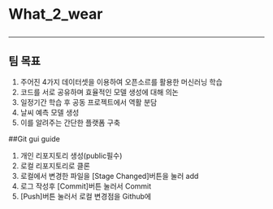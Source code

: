 # What_2_wear<hr>
## 팀 목표
1. 주어진 4가지 데이터셋을 이용하여 오픈소르를 활용한 머신러닝 학습
2. 코드를 서로 공유하며 효율적인 모델 생성에 대해 의논
3. 일정기간 학습 후 공동 프로젝트에서 역활 분담
4. 날씨 예측 모델 생성
5. 이를 알려주는 간단한 플랫폼 구축

##Git gui guide
1. 개인 리포지토리 생성(public필수)
2. 로컬 리포지토리로 클론
3. 로컬에서 변경한 파일을 [Stage Changed]버튼을 눌러 add
4. 로그 작성후 [Commit]버튼 눌러서 Commit
5. [Push]버튼 눌러서 로컬 변경점을 Github에 
